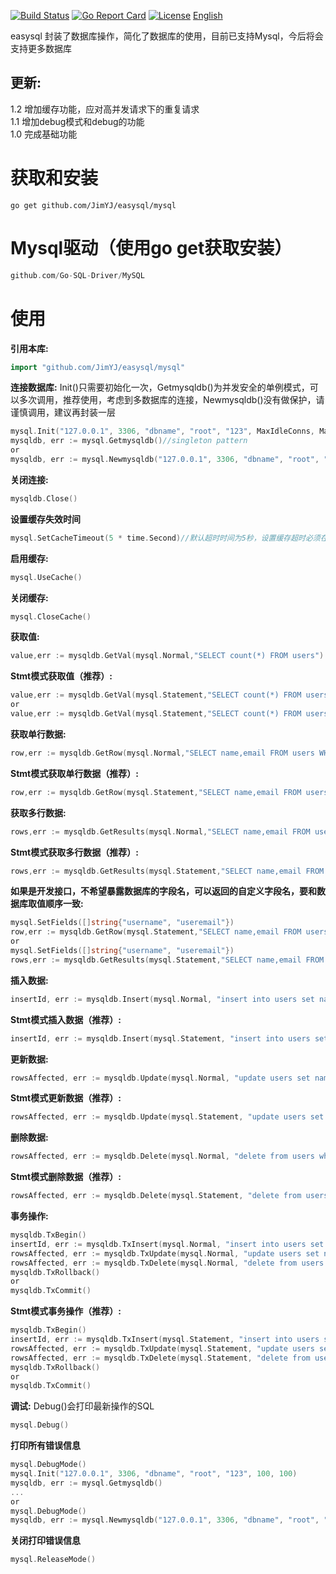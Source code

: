 [![Build Status](https://travis-ci.org/JimYJ/easysql.svg?branch=master)](https://travis-ci.org/JimYJ/easysql)
[![Go Report Card](https://goreportcard.com/badge/github.com/JimYJ/easysql)](https://goreportcard.com/report/github.com/JimYJ/easysql)
[![License](http://img.shields.io/badge/license-mit-blue.svg?style=flat-square)](https://raw.githubusercontent.com/ugorji/go/master/LICENSE)
[English](https://github.com/JimYJ/easysql/blob/master/README.md) 

easysql 封装了数据库操作，简化了数据库的使用，目前已支持Mysql，今后将会支持更多数据库

## 更新:
1.2 增加缓存功能，应对高并发请求下的重复请求<br>
1.1 增加debug模式和debug的功能<br>
1.0 完成基础功能<br>

# 获取和安装

```
go get github.com/JimYJ/easysql/mysql
```

# Mysql驱动（使用go get获取安装）
```go
github.com/Go-SQL-Driver/MySQL
```

# 使用

**引用本库:**

```go
import "github.com/JimYJ/easysql/mysql"
```

**连接数据库:** 
Init()只需要初始化一次，Getmysqldb()为并发安全的单例模式，可以多次调用，推荐使用，考虑到多数据库的连接，Newmysqldb()没有做保护，请谨慎调用，建议再封装一层
```go
mysql.Init("127.0.0.1", 3306, "dbname", "root", "123", MaxIdleConns, MaxOpenConns)//数据库ip，端口，数据库名，用户，密码，最大空闲数，最大连接数
mysqldb, err := mysql.Getmysqldb()//singleton pattern
or
mysqldb, err := mysql.Newmysqldb("127.0.0.1", 3306, "dbname", "root", "123", MaxIdleConns, MaxOpenConns)
```

**关闭连接:**
```go
mysqldb.Close()
```

**设置缓存失效时间**
```go
mysql.SetCacheTimeout(5 * time.Second)//默认超时时间为5秒，设置缓存超时必须在开启缓存之前，不然设置的时间不会生效
```
**启用缓存:**
```go
mysql.UseCache()
```

**关闭缓存:**
```go
mysql.CloseCache()
```



**获取值:**
```go
value,err := mysqldb.GetVal(mysql.Normal,"SELECT count(*) FROM users")
```

**Stmt模式获取值（推荐）:**
```go
value,err := mysqldb.GetVal(mysql.Statement,"SELECT count(*) FROM users")
or
value,err := mysqldb.GetVal(mysql.Statement,"SELECT count(*) FROM users where type = ?","public")
```

**获取单行数据:**
```go
row,err := mysqldb.GetRow(mysql.Normal,"SELECT name,email FROM users WHERE id = 2")
```

**Stmt模式获取单行数据（推荐）:**
```go
row,err := mysqldb.GetRow(mysql.Statement,"SELECT name,email FROM users WHERE id = ?",2)
```

**获取多行数据:**
```go
rows,err := mysqldb.GetResults(mysql.Normal,"SELECT name,email FROM users where type = 'public'")
```

**Stmt模式获取多行数据（推荐）:**
```go
rows,err := mysqldb.GetResults(mysql.Statement,"SELECT name,email FROM users where type = ?","public")
```


**如果是开发接口，不希望暴露数据库的字段名，可以返回的自定义字段名，要和数据库取值顺序一致:**
```go
mysql.SetFields([]string{"username", "useremail"})
row,err := mysqldb.GetRow(mysql.Statement,"SELECT name,email FROM users WHERE id = ?",2)
or
mysql.SetFields([]string{"username", "useremail"})
rows,err := mysqldb.GetResults(mysql.Statement,"SELECT name,email FROM users where type = ?","public")
```

**插入数据:**
```go
insertId, err := mysqldb.Insert(mysql.Normal, "insert into users set name = ?", "jim")
```


**Stmt模式插入数据（推荐）:**
```go
insertId, err := mysqldb.Insert(mysql.Statement, "insert into users set name = ?", "jim")
```

**更新数据:**
```go
rowsAffected, err := mysqldb.Update(mysql.Normal, "update users set name = ? where id =?", "jim", 1)
```

**Stmt模式更新数据（推荐）:**
```go
rowsAffected, err := mysqldb.Update(mysql.Statement, "update users set name = ? where id =?", "jim", 1)
```

**删除数据:**
```go
rowsAffected, err := mysqldb.Delete(mysql.Normal, "delete from users where id =?", 453)
```

**Stmt模式删除数据（推荐）:**
```go
rowsAffected, err := mysqldb.Delete(mysql.Statement, "delete from users where id =?", 453)
```

**事务操作:**
```go
mysqldb.TxBegin()
insertId, err := mysqldb.TxInsert(mysql.Normal, "insert into users set name = ?", "jim")
rowsAffected, err := mysqldb.TxUpdate(mysql.Normal, "update users set name = ? where id =?", "jim", 1)
rowsAffected, err := mysqldb.TxDelete(mysql.Normal, "delete from users where id =?", 453)
mysqldb.TxRollback()
or
mysqldb.TxCommit()
```

**Stmt模式事务操作（推荐）:**
```go
mysqldb.TxBegin()
insertId, err := mysqldb.TxInsert(mysql.Statement, "insert into users set name = ?", "jim")
rowsAffected, err := mysqldb.TxUpdate(mysql.Statement, "update users set name = ? where id =?", "jim", 1)
rowsAffected, err := mysqldb.TxDelete(mysql.Statement, "delete from users where id =?", 453)
mysqldb.TxRollback()
or
mysqldb.TxCommit()
```

**调试:**
Debug()会打印最新操作的SQL
```go
mysql.Debug()
```

**打印所有错误信息**
```go
mysql.DebugMode()
mysql.Init("127.0.0.1", 3306, "dbname", "root", "123", 100, 100)
mysqldb, err := mysql.Getmysqldb()
...
or
mysql.DebugMode()
mysqldb, err := mysql.Newmysqldb("127.0.0.1", 3306, "dbname", "root", "123", 100, 100)
```

**关闭打印错误信息**
```go
mysql.ReleaseMode()
```



